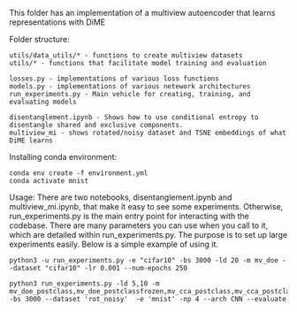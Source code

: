 This folder has an implementation of a multiview autoencoder that learns representations with DiME

Folder structure:

    utils/data_utils/* - functions to create multiview datasets
    utils/* - functions that facilitate model training and evaluation

    losses.py - implementations of various loss functions
    models.py - implementations of various netework architectures
    run_experiments.py - Main vehicle for creating, training, and evaluating models

    disentanglement.ipynb - Shows how to use conditional entropy to disentangle shared and exclusive components.
    multiview_mi - shows rotated/noisy dataset and TSNE embeddings of what DiME learns

Installing conda environment:

    conda env create -f environment.yml
    conda activate mnist

Usage:
    There are two notebooks, disentanglement.ipynb and multiview_mi.ipynb, that make it easy to see some experiments. Otherwise, run_experiments.py is the main entry point for interacting with the codebase. There are many parameters you can use when you call to it, which are detailed within run_experiments.py. The purpose is to set up large experiments easily. Below is a simple example of using it. 
    
    python3 -u run_experiments.py -e "cifar10" -bs 3000 -ld 20 -m mv_doe --dataset "cifar10" -lr 0.001 --num-epochs 250

    python3 run_experiments.py -ld 5,10 -m mv_doe_postclass,mv_doe_postclassfrozen,mv_cca_postclass,mv_cca_postclassfrozen,mv_classifier -bs 3000 --dataset 'rot_noisy'  -e 'mnist' -np 4 --arch CNN --evaluate
